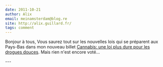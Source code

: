 ```yaml
---
date: 2011-10-21
author: Alix
email: meinamsterdam@blog.re
site: http://alix.guillard.fr/
tags: comment
---
```


<p>
Bonjour à tous,
Vous saurez tout sur les nouvelles lois qui se préparent aux Pays-Bas dans mon nouveau billet <a href="http://blog.re/me-in-amsterdam/index.php/cannabis-une-loi-plus-dure-pour-les-drogues-douces">Cannabis: une loi plus dure pour les drogues douces</a>. Mais rien n'est encore voté...
</p>
---